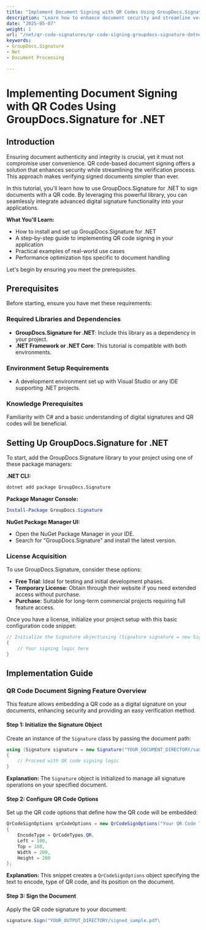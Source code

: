 ```yaml
---
title: "Implement Document Signing with QR Codes Using GroupDocs.Signature for .NET"
description: "Learn how to enhance document security and streamline verification with QR code signing using GroupDocs.Signature for .NET. Follow this step-by-step guide."
date: "2025-05-07"
weight: 1
url: "/net/qr-code-signatures/qr-code-signing-groupdocs-signature-dotnet/"
keywords:
- GroupDocs.Signature
- Net
- Document Processing

---
```



# Implementing Document Signing with QR Codes Using GroupDocs.Signature for .NET

## Introduction

Ensuring document authenticity and integrity is crucial, yet it must not compromise user convenience. QR code-based document signing offers a solution that enhances security while streamlining the verification process. This approach makes verifying signed documents simpler than ever.

In this tutorial, you'll learn how to use GroupDocs.Signature for .NET to sign documents with a QR code. By leveraging this powerful library, you can seamlessly integrate advanced digital signature functionality into your applications.

**What You'll Learn:**
- How to install and set up GroupDocs.Signature for .NET
- A step-by-step guide to implementing QR code signing in your application
- Practical examples of real-world use cases
- Performance optimization tips specific to document handling

Let's begin by ensuring you meet the prerequisites.

## Prerequisites

Before starting, ensure you have met these requirements:

### Required Libraries and Dependencies

- **GroupDocs.Signature for .NET**: Include this library as a dependency in your project.
- **.NET Framework or .NET Core**: This tutorial is compatible with both environments.

### Environment Setup Requirements

- A development environment set up with Visual Studio or any IDE supporting .NET projects.

### Knowledge Prerequisites

Familiarity with C# and a basic understanding of digital signatures and QR codes will be beneficial.

## Setting Up GroupDocs.Signature for .NET

To start, add the GroupDocs.Signature library to your project using one of these package managers:

**.NET CLI:**
```bash
dotnet add package GroupDocs.Signature
```

**Package Manager Console:**
```powershell
Install-Package GroupDocs.Signature
```

**NuGet Package Manager UI:**
- Open the NuGet Package Manager in your IDE.
- Search for "GroupDocs.Signature" and install the latest version.

### License Acquisition

To use GroupDocs.Signature, consider these options:

- **Free Trial**: Ideal for testing and initial development phases.
- **Temporary License**: Obtain through their website if you need extended access without purchase.
- **Purchase**: Suitable for long-term commercial projects requiring full feature access.

Once you have a license, initialize your project setup with this basic configuration code snippet:

```csharp
// Initialize the Signature object\using (Signature signature = new Signature("sample.pdf"))
{
    // Your signing logic here
}
```

## Implementation Guide

### QR Code Document Signing Feature Overview

This feature allows embedding a QR code as a digital signature on your documents, enhancing security and providing an easy verification method.

#### Step 1: Initialize the Signature Object

Create an instance of the `Signature` class by passing the document path:

```csharp
using (Signature signature = new Signature("YOUR_DOCUMENT_DIRECTORY/sample.pdf"))
{
    // Proceed with QR code signing logic
}
```
**Explanation:** The `Signature` object is initialized to manage all signature operations on your specified document.

#### Step 2: Configure QR Code Options

Set up the QR code options that define how the QR code will be embedded:

```csharp
QrCodeSignOptions qrCodeOptions = new QrCodeSignOptions("Your QR Code Text")
{
    EncodeType = QrCodeTypes.QR,
    Left = 100,
    Top = 100,
    Width = 200,
    Height = 200
};
```
**Explanation:** This snippet creates a `QrCodeSignOptions` object specifying the text to encode, type of QR code, and its position on the document.

#### Step 3: Sign the Document

Apply the QR code signature to your document:

```csharp
signature.Sign("YOUR_OUTPUT_DIRECTORY/signed_sample.pdf\
